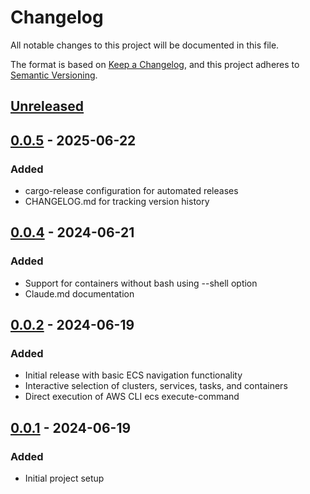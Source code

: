 # Changelog

All notable changes to this project will be documented in this file.

The format is based on [Keep a Changelog](https://keepachangelog.com/en/1.0.0/),
and this project adheres to [Semantic Versioning](https://semver.org/spec/v2.0.0.html).

## [Unreleased]

## [0.0.5] - 2025-06-22

### Added
- cargo-release configuration for automated releases
- CHANGELOG.md for tracking version history

## [0.0.4] - 2024-06-21

### Added
- Support for containers without bash using --shell option
- Claude.md documentation

## [0.0.2] - 2024-06-19

### Added
- Initial release with basic ECS navigation functionality
- Interactive selection of clusters, services, tasks, and containers
- Direct execution of AWS CLI ecs execute-command

## [0.0.1] - 2024-06-19

### Added
- Initial project setup

[Unreleased]: https://github.com/bonyuta0204/ecs-nav/compare/v0.0.5...HEAD
[0.0.5]: https://github.com/bonyuta0204/ecs-nav/compare/v0.0.4...v0.0.5
[0.0.4]: https://github.com/bonyuta0204/ecs-nav/compare/v0.0.2...v0.0.4
[0.0.2]: https://github.com/bonyuta0204/ecs-nav/compare/v0.0.1...v0.0.2
[0.0.1]: https://github.com/bonyuta0204/ecs-nav/releases/tag/v0.0.1